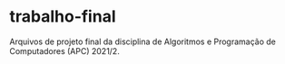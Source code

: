 # trabalho-final
Arquivos de projeto final da disciplina de Algoritmos e Programação de Computadores (APC) 2021/2.  
